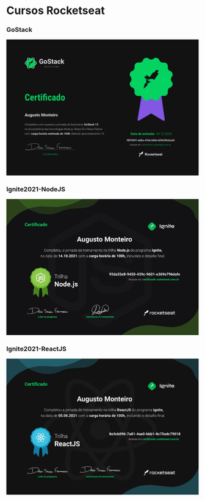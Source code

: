 # Cursos Rocketseat

### GoStack

![Ignite2021-ReactJS](./gostack13-f8f76991-bd0e-47bd-bf4d-625639b3acb5.jpg)

### Ignite2021-NodeJS

![Ignite2021-ReactJS](./ignite-2021-nodejs-95da32e8-9450-439c-9601-e369e796dafe.jpg)

### Ignite2021-ReactJS

![Ignite2021-ReactJS](./ignite-2021-reactjs-95da32e8-9450-439c-9601-e369e796dafe_page-0001.jpg)
